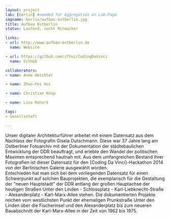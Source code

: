 ```yaml
---
layout: project
lab: [berlin] #needed for Aggregation on Lab-Page
imgname: berlin/aufbau-ostberlin.jpg
title: Aufbau Ostberlin
status: Laufend, sucht Mitmacher

links:
- url: http://www.aufbau-ostberlin.de
  name: Website

- url: https://github.com/zfhui/CodingDaVinci
  name: GitHub

collaborators:
- name: Anne Heichler

- name: Zhuo-Fei Hui

- name: Christian Knop

- name: Lina Rehork

tags:
- Gesellschaft

---
```

Unser digitaler Architekturführer arbeitet mit einem Datensatz aus dem Nachlass der Fotografin Gisela Dutschmann. Diese war 37 Jahre lang am Ostberliner Fotoarchiv mit der Dokumentation der städtebaulichen Entwicklung der DDR beauftragt, und erlebte den Wandel der politischen Maximen entsprechend hautnah mit. Aus dem umfangreichen Bestand ihrer Fotografien ist dieser Datensatz für den {Coding Da Vinci}-Hackathon 2014 von der Berlinischen Galerie ausgewählt worden.
<br />
Entschieden hat man sich bei dem vorliegenden Datensatz für einen Schwerpunkt auf solchen Bauprojekten, die exemplarisch für die Gestaltung der "neuen Hauptstadt" der DDR entlang der großen Hauptachse der heutigen Straßen Unter den Linden - Schlossplatz - Karl-Liebknecht-Straße - Alexanderplatz - Karl-Marx-Allee stehen. Die dokumentierten Projekte reichen vom westlichsten Punkt der ehemaligen Prunkstraße Unter den Linden über die Fischerinsel und den Alexanderplatz bis zum neueren Bauabschnitt der Karl-Marx-Allee in der Zeit von 1962 bis 1975.
